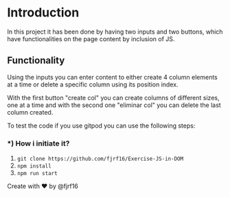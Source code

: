 # Introduction

In this project it has been done by having two inputs and two buttons, which have functionalities on the page content by inclusion of JS.

## Functionality

Using the inputs you can enter content to either create 4 column elements at a time or delete a specific column using its position index.

With the first button "create col" you can create columns of different sizes, one at a time and with the second one "eliminar col" you can delete the last column created.

To test the code if you use gitpod you can use the following steps:

### *) How i initiate it?

1) `git clone https://github.com/fjrf16/Exercise-JS-in-DOM`
2) `npm install`
3) `npm run start`

Create with ❤️ by @fjrf16
